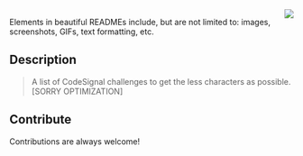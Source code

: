 <img src="icon.png" align="right" />



Elements in beautiful READMEs include, but are not limited to: images, screenshots, GIFs, text formatting, etc.

## Description
>A list of CodeSignal challenges to get the less characters as possible.
[SORRY OPTIMIZATION]


## Contribute

Contributions are always welcome!